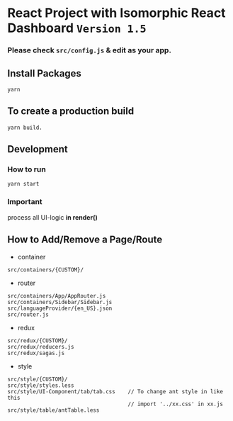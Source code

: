 # React Project with Isomorphic React Dashboard `Version 1.5`

### Please check `src/config.js` & edit as your app.

## Install Packages
```
yarn
```

## To create a production build
```
yarn build.
```

## Development

### How to run
```
yarn start
```

### Important
process all UI-logic **in render()**

## How to Add/Remove a Page/Route

- container
```
src/containers/{CUSTOM}/
```

- router
```
src/containers/App/AppRouter.js
src/containers/Sidebar/Sidebar.js
src/languageProvider/{en_US}.json
src/router.js
```

- redux
```
src/redux/{CUSTOM}/
src/redux/reducers.js
src/redux/sagas.js
```

- style
```
src/style/{CUSTOM}/
src/style/styles.less
src/style/UI-Component/tab/tab.css    // To change ant style in like this
                                      // import '../xx.css' in xx.js
src/style/table/antTable.less
```


